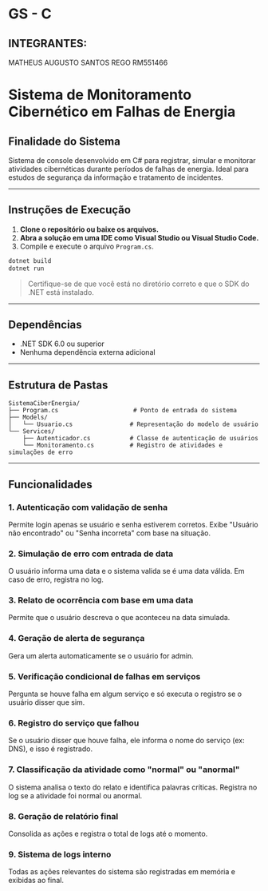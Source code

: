 # GS - C
## INTEGRANTES:
MATHEUS AUGUSTO SANTOS REGO RM551466



# Sistema de Monitoramento Cibernético em Falhas de Energia

## Finalidade do Sistema

Sistema de console desenvolvido em C# para registrar, simular e monitorar atividades cibernéticas durante períodos de falhas de energia. 
Ideal para estudos de segurança da informação e tratamento de incidentes.

---

## Instruções de Execução

1. **Clone o repositório ou baixe os arquivos.**
2. **Abra a solução em uma IDE como Visual Studio ou Visual Studio Code.**
3. Compile e execute o arquivo `Program.cs`.

```bash
dotnet build
dotnet run
```

> Certifique-se de que você está no diretório correto e que o SDK do .NET está instalado.

---

## Dependências

- .NET SDK 6.0 ou superior
- Nenhuma dependência externa adicional

---

## Estrutura de Pastas

```
SistemaCiberEnergia/
├── Program.cs                     # Ponto de entrada do sistema
├── Models/
│   └── Usuario.cs                # Representação do modelo de usuário
└── Services/
    ├── Autenticador.cs           # Classe de autenticação de usuários
    └── Monitoramento.cs          # Registro de atividades e simulações de erro
```

---

## Funcionalidades

### 1. Autenticação com validação de senha
Permite login apenas se usuário e senha estiverem corretos.
Exibe "Usuário não encontrado" ou "Senha incorreta" com base na situação.

### 2. Simulação de erro com entrada de data
O usuário informa uma data e o sistema valida se é uma data válida.
Em caso de erro, registra no log.

### 3. Relato de ocorrência com base em uma data
Permite que o usuário descreva o que aconteceu na data simulada.

### 4. Geração de alerta de segurança
Gera um alerta automaticamente se o usuário for admin.

### 5. Verificação condicional de falhas em serviços
Pergunta se houve falha em algum serviço e só executa o registro se o usuário disser que sim.

### 6. Registro do serviço que falhou
Se o usuário disser que houve falha, ele informa o nome do serviço (ex: DNS), e isso é registrado.

### 7. Classificação da atividade como "normal" ou "anormal"
O sistema analisa o texto do relato e identifica palavras críticas.
Registra no log se a atividade foi normal ou anormal.

### 8. Geração de relatório final
Consolida as ações e registra o total de logs até o momento.

### 9. Sistema de logs interno
Todas as ações relevantes do sistema são registradas em memória e exibidas ao final.
